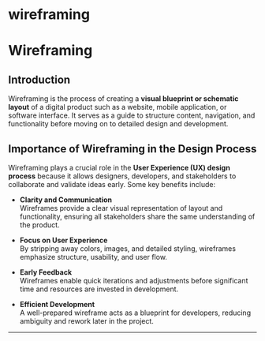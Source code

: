 # wireframing
# Wireframing

## Introduction
Wireframing is the process of creating a **visual blueprint or schematic layout** of a digital product such as a website, mobile application, or software interface. It serves as a guide to structure content, navigation, and functionality before moving on to detailed design and development.

## Importance of Wireframing in the Design Process
Wireframing plays a crucial role in the **User Experience (UX) design process** because it allows designers, developers, and stakeholders to collaborate and validate ideas early. Some key benefits include:

- **Clarity and Communication**  
  Wireframes provide a clear visual representation of layout and functionality, ensuring all stakeholders share the same understanding of the product.

- **Focus on User Experience**  
  By stripping away colors, images, and detailed styling, wireframes emphasize structure, usability, and user flow.

- **Early Feedback**  
  Wireframes enable quick iterations and adjustments before significant time and resources are invested in development.

- **Efficient Development**  
  A well-prepared wireframe acts as a blueprint for developers, reducing ambiguity and rework later in the project.

---
